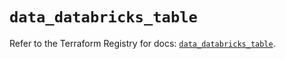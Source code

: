 # `data_databricks_table`

Refer to the Terraform Registry for docs: [`data_databricks_table`](https://registry.terraform.io/providers/databricks/databricks/1.96.0/docs/data-sources/table).

